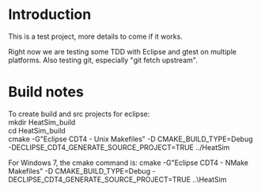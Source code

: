 # Introduction

This is a test project, more details to come if it works.

Right now we are testing some TDD with Eclipse and gtest on multiple platforms. Also testing git, especially
"git fetch upstream".

# Build notes

To create build and src projects for eclipse:  
    mkdir HeatSim_build  
    cd HeatSim_build  
    cmake -G"Eclipse CDT4 - Unix Makefiles" -D CMAKE_BUILD_TYPE=Debug -DECLIPSE_CDT4_GENERATE_SOURCE_PROJECT=TRUE ../HeatSim  

For Windows 7, the cmake command is:
    cmake -G"Eclipse CDT4 - NMake Makefiles" -D CMAKE_BUILD_TYPE=Debug -DECLIPSE_CDT4_GENERATE_SOURCE_PROJECT=TRUE ..\HeatSim  
